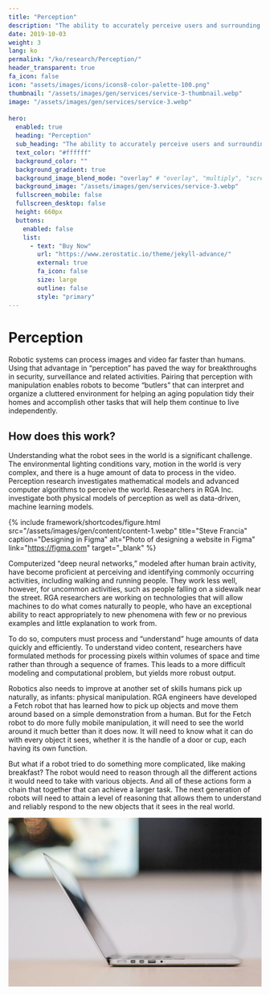 ```yaml
---
title: "Perception"
description: "The ability to accurately perceive users and surrounding situations through various inputs, and to think comprehensively based on this understanding, is essential."
date: 2019-10-03
weight: 3
lang: ko
permalink: "/ko/research/Perception/"
header_transparent: true
fa_icon: false
icon: "assets/images/icons/icons8-color-palette-100.png"
thumbnail: "/assets/images/gen/services/service-3-thumbnail.webp"
image: "/assets/images/gen/services/service-3.webp"

hero:
  enabled: true
  heading: "Perception"
  sub_heading: "The ability to accurately perceive users and surrounding situations through various inputs, and to think comprehensively based on this understanding, is essential."
  text_color: "#ffffff"
  background_color: ""
  background_gradient: true
  background_image_blend_mode: "overlay" # "overlay", "multiply", "screen"
  background_image: "/assets/images/gen/services/service-3.webp"
  fullscreen_mobile: false
  fullscreen_desktop: false
  height: 660px
  buttons:
    enabled: false
    list:
      - text: "Buy Now"
        url: "https://www.zerostatic.io/theme/jekyll-advance/"
        external: true
        fa_icon: false
        size: large
        outline: false
        style: "primary"
---
```


# Perception

Robotic systems can process images and video far faster than humans. Using that advantage in “perception” has paved the way for breakthroughs in security, surveillance and related activities. 
Pairing that perception with manipulation enables robots to become “butlers” that can interpret and organize a cluttered environment for helping an aging population tidy their homes and accomplish other tasks that will help them continue to live independently. 

## How does this work? 

Understanding what the robot sees in the world is a significant challenge. 
The environmental lighting conditions vary, motion in the world is very complex, and there is a huge amount of data to process in the video. 
Perception research investigates mathematical models and advanced computer algorithms to perceive the world. 
Researchers in RGA Inc. investigate both physical models of perception as well as data-driven, machine learning models.

{% include framework/shortcodes/figure.html src="/assets/images/gen/content/content-1.webp" title="Steve Francia" caption="Designing in Figma" alt="Photo of designing a website in Figma" link="https://figma.com" target="_blank" %}

Computerized “deep neural networks,” modeled after human brain activity, have become proficient at perceiving and identifying commonly occurring activities, including walking and running people.
They work less well, however, for uncommon activities, such as people falling on a sidewalk near the street. 
RGA researchers are working on technologies that will allow machines to do what comes naturally to people, who have an exceptional ability to react appropriately to new phenomena with few or no previous examples and little explanation to work from.

To do so, computers must process and “understand” huge amounts of data quickly and efficiently. 
To understand video content, researchers have formulated methods for processing pixels within volumes of space and time rather than through a sequence of frames. 
This leads to a more difficult modeling and computational problem, but yields more robust output.

Robotics also needs to improve at another set of skills humans pick up naturally, as infants: physical manipulation. 
RGA engineers have developed a Fetch robot that has learned how to pick up objects and move them around based on a simple demonstration from a human. 
But for the Fetch robot to do more fully mobile manipulation, it will need to see the world around it much better than it does now. 
It will need to know what it can do with every object it sees, whether it is the handle of a door or cup, each having its own function. 

But what if a robot tried to do something more complicated, like making breakfast? 
The robot would need to reason through all the different actions it would need to take with various objects. 
And all of these actions form a chain that together that can achieve a larger task. 
The next generation of robots will need to attain a level of reasoning that allows them to understand and reliably respond to the new objects that it sees in the real world.


![Design In Figma](/assets/images/gen/content/content-2.webp)
